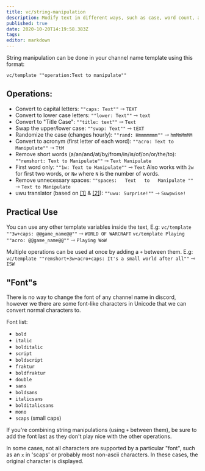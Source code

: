 ```yaml
---
title: vc/string-manipulation
description: Modify text in different ways, such as case, word count, and "font"s
published: true
date: 2020-10-20T14:19:58.383Z
tags: 
editor: markdown
---
```


String manipulation can be done in your channel name template using this format:

`vc/template ""operation:Text to manipulate""`

## Operations:

* Convert to capital letters:
`""caps: Text""` ⇾ `TEXT`
* Convert to lower case letters:
`""lower: Text""` ⇾ `text`
* Convert to "Title Case":
`""title: text""` ⇾ `Text`
* Swap the upper/lower case:
`""swap: Text""` ⇾ `tEXT`
* Randomize the case (changes hourly):
`""rand: Hmmmmmmm""` ⇾ `hmMmMmMM`
* Convert to acronym (first letter of each word):
`""acro: Text to Manipulate""` ⇾ `TtM`
* Remove short words (a/an/and/at/by/from/in/is/of/on/or/the/to):
`""remshort: Text to Manipulate""` ⇾ `Text Manipulate`
* First word only:
`""1w: Text to Manipulate""` ⇾ `Text`
Also works with `2w` for first two words, or `Nw` where `N` is the number of words.
* Remove unnecessary spaces:
`""spaces:   Text   to   Manipulate ""` ⇾ `Text to Manipulate`
* uwu translator (based on [[1]](https://github.com/QuazzyWazzy/UwU-fy) & [[2]](https://github.com/mackyclemen/uwu-android)):
`""uwu: Surprise!""` ⇾ `Suwpwise!`

## Practical Use

You can use any other template variables inside the text, E.g:
`vc/template ""3w+caps: @@game_name@@""` ⇾ `WORLD OF WARCRAFT`
`vc/template Playing ""acro: @@game_name@@""` ⇾ `Playing WoW`

Multiple operations can be used at once by adding a `+` between them. E.g:
`vc/template ""remshort+3w+acro+caps: It's a small world after all""` ⇾ `ISW`

## "Font"s

There is no way to change the font of any channel name in discord, however we there are some font-like characters in Unicode that we can convert normal characters to. 

Font list:

* `bold`
* `italic`
* `bolditalic`
* `script`
* `boldscript`
* `fraktur`
* `boldfraktur`
* `double`
* `sans`
* `boldsans`
* `italicsans`
* `bolditalicsans`
* `mono`
* `scaps` (small caps)

If you're combining string manipulations (using `+` between them), be sure to add the font last as they don't play nice with the other operations.

In some cases, not all characters are supported by a particular "font", such as an `x` in 'scaps' or probably most non-ascii characters. In these cases, the original character is displayed.
